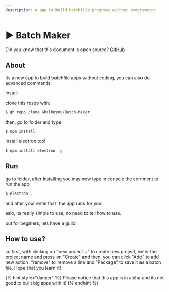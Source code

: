 ```yaml
---
description: A app to build batchfile programs without programming
---
```


# ▶ Batch Maker

Did you know that this document is open source? [GitHub](https://github.com/Ghalbeyou/ghalbeyou-docs)

## About

Its a new app to build batchfile apps without coding, you can also do advanced commands!

Install

clone this respo with:

```bash
$ gh repo clone Ghalbeyou/Batch-Maker
```

then, go to folder and type:

```bash
$ npm install
```

Install electron too!

```bash
$ npm install electron -g
```

## Run

go to folder, after [Installing](batch-maker.md#abouta) you may now type in console the comment to run the app

```bash
$ electron .
```

and after your enter that, the app runs for you!

aslo, its really simple to use, no need to tell how to use.

but for beginers, lets have a guild!

## How to use?

so first, with clicking on "new project +" to create new project, enter the project name and press on "Create" and then, you can click "Add" to add new action, "remove" to remove a line and "Package" to save it as a batch file. Hope that you learn it!

{% hint style="danger" %}
Please notice that this app is in alpha and its not good to built big apps with it!
{% endhint %}
